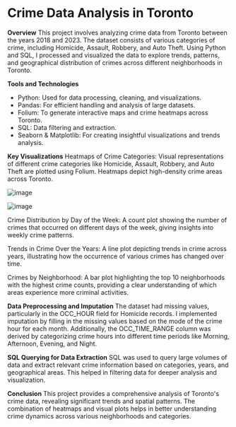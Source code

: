 # Crime Data Analysis in Toronto

**Overview**
This project involves analyzing crime data from Toronto between the years 2018 and 2023. The dataset consists of various categories of crime, including Homicide, Assault, Robbery, and Auto Theft. Using Python and SQL, I processed and visualized the data to explore trends, patterns, and geographical distribution of crimes across different neighborhoods in Toronto.

**Tools and Technologies**
  - Python: Used for data processing, cleaning, and visualizations.
  - Pandas: For efficient handling and analysis of large datasets.
  - Folium: To generate interactive maps and crime heatmaps across Toronto.
  - SQL: Data filtering and extraction.
  - Seaborn & Matplotlib: For creating insightful visualizations and trends analysis.

**Key Visualizations**
Heatmaps of Crime Categories: Visual representations of different crime categories like Homicide, Assault, Robbery, and Auto Theft are plotted using Folium. Heatmaps depict high-density crime areas across Toronto.

![image](https://github.com/user-attachments/assets/bb784e2b-8077-4193-9c5a-b5c257d66969)

![image](https://github.com/user-attachments/assets/81027cef-12af-4aa3-aeb5-56027bdd5660)



Crime Distribution by Day of the Week: A count plot showing the number of crimes that occurred on different days of the week, giving insights into weekly crime patterns.


Trends in Crime Over the Years: A line plot depicting trends in crime across years, illustrating how the occurrence of various crimes has changed over time.


Crimes by Neighborhood: A bar plot highlighting the top 10 neighborhoods with the highest crime counts, providing a clear understanding of which areas experience more criminal activities.


**Data Preprocessing and Imputation**
The dataset had missing values, particularly in the OCC_HOUR field for Homicide records. I implemented imputation by filling in the missing values based on the mode of the crime hour for each month. Additionally, the OCC_TIME_RANGE column was derived by categorizing crime hours into different time periods like Morning, Afternoon, Evening, and Night.

**SQL Querying for Data Extraction**
SQL was used to query large volumes of data and extract relevant crime information based on categories, years, and geographical areas. This helped in filtering data for deeper analysis and visualization.

**Conclusion**
This project provides a comprehensive analysis of Toronto's crime data, revealing significant trends and spatial patterns. The combination of heatmaps and visual plots helps in better understanding crime dynamics across various neighborhoods and categories.

